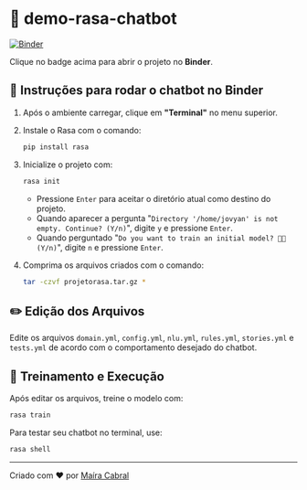 
# 🤖 demo-rasa-chatbot

[![Binder](https://mybinder.org/badge_logo.svg)](https://mybinder.org/v2/gh/mairatscabral/demo-rasa-chatbot/HEAD)

Clique no badge acima para abrir o projeto no **Binder**.

## 🚀 Instruções para rodar o chatbot no Binder

1. Após o ambiente carregar, clique em **"Terminal"** no menu superior.

2. Instale o Rasa com o comando:

   ```bash
   pip install rasa
   ```

3. Inicialize o projeto com:

   ```bash
   rasa init
   ```

   - Pressione `Enter` para aceitar o diretório atual como destino do projeto.
   - Quando aparecer a pergunta "`Directory '/home/jovyan' is not empty. Continue? (Y/n)`", digite `y` e pressione `Enter`.
   - Quando perguntado "`Do you want to train an initial model? 💪🏽 (Y/n)`", digite `n` e pressione `Enter`.

4. Comprima os arquivos criados com o comando:

   ```bash
   tar -czvf projetorasa.tar.gz *
   ```

## ✏️ Edição dos Arquivos

Edite os arquivos `domain.yml`, `config.yml`, `nlu.yml`, `rules.yml`, `stories.yml` e `tests.yml` de acordo com o comportamento desejado do chatbot.

## 🧠 Treinamento e Execução

Após editar os arquivos, treine o modelo com:

```bash
rasa train
```

Para testar seu chatbot no terminal, use:

```bash
rasa shell
```

---

Criado com ❤️ por [Maíra Cabral](https://github.com/mairatscabral)
